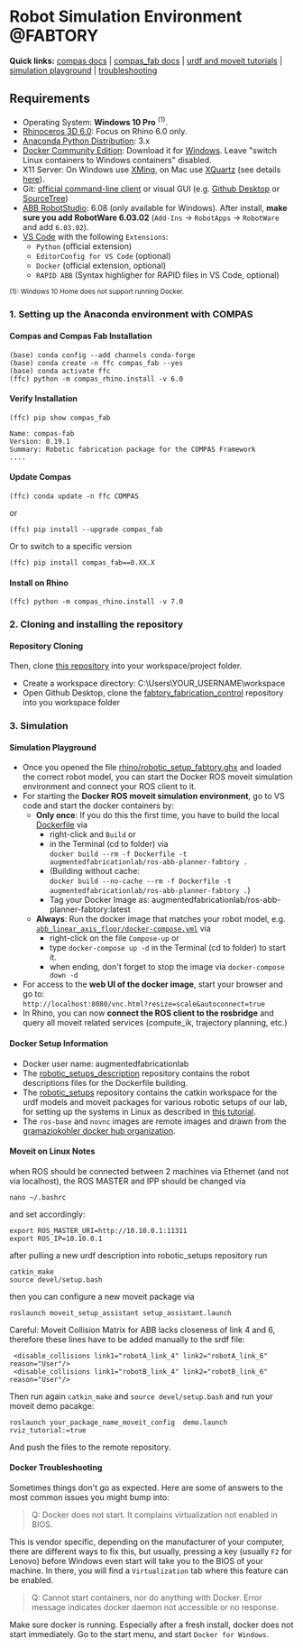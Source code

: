 # Robot Simulation Environment @FABTORY

**Quick links:** [compas docs](https://compas-dev.github.io/main/) | [compas_fab docs](https://gramaziokohler.github.io/compas_fab/latest/) | [urdf and moveit tutorials](https://gramaziokohler.github.io/compas_fab/latest/examples/03_backends_ros/07_ros_create_urdf_ur5_with_measurement_tool.html) | [simulation playground](#Alte-Schmiede-Simulation-Playground) | [troubleshooting](#docker-troubleshooting)

## Requirements

* Operating System: **Windows 10 Pro** <sup>(1)</sup>.
* [Rhinoceros 3D 6.0](https://www.rhino3d.com/): Focus on Rhino 6.0 only.
* [Anaconda Python Distribution](https://www.anaconda.com/download/): 3.x
* [Docker Community Edition](https://www.docker.com/get-started): Download it for [Windows](https://store.docker.com/editions/community/docker-ce-desktop-windows). Leave "switch Linux containers to Windows containers" disabled.
* X11 Server: On Windows use [XMing](https://sourceforge.net/projects/xming/), on Mac use [XQuartz](https://www.xquartz.org/) (see details [here](https://medium.com/@mreichelt/how-to-show-x11-windows-within-docker-on-mac-50759f4b65cb)).
* Git: [official command-line client](https://git-scm.com/) or visual GUI (e.g. [Github Desktop](https://desktop.github.com/) or [SourceTree](https://www.sourcetreeapp.com/))
* [ABB RobotStudio](https://new.abb.com/products/robotics/robotstudio/downloads): 6.08 (only available for Windows). After install, **make sure you add RobotWare 6.03.02** (`Add-Ins` -> `RobotApps` -> `RobotWare` and add `6.03.02`).
* [VS Code](https://code.visualstudio.com/) with the following `Extensions`:
  * `Python` (official extension)
  * `EditorConfig for VS Code` (optional)
  * `Docker` (official extension, optional)
  * `RAPID ABB` (Syntax highligher for RAPID files in VS Code, optional)

<sup>(1): Windows 10 Home does not support running Docker.</sup>

### 1. Setting up the Anaconda environment with COMPAS

#### Compas and Compas Fab Installation
    
    (base) conda config --add channels conda-forge
    (base) conda create -n ffc compas_fab --yes
    (base) conda activate ffc
    (ffc) python -m compas_rhino.install -v 6.0
    
#### Verify Installation

    (ffc) pip show compas_fab
    
    Name: compas-fab
    Version: 0.19.1
    Summary: Robotic fabrication package for the COMPAS Framework
    ....
    
 #### Update Compas
    (ffc) conda update -n ffc COMPAS
or

    (ffc) pip install --upgrade compas_fab
    
Or to switch to a specific version

    (ffc) pip install compas_fab==0.XX.X
    
#### Install on Rhino    
    (ffc) python -m compas_rhino.install -v 7.0
    
### 2. Cloning and installing the repository
#### Repository Cloning
Then, clone [this repository](https://github.com/augmentedfabricationlab/fabtory_fabrication_control) into your workspace/project folder.  

* Create a workspace directory: C:\Users\YOUR_USERNAME\workspace
* Open Github Desktop, clone the [fabtory_fabrication_control](https://github.com/augmentedfabricationlab/fabtory_fabrication_control) repository into you workspace folder 


### 3. Simulation
#### Simulation Playground

* Once you opened the file [rhino/robotic_setup_fabtory.ghx](rhino/robotic_setup_fabtory.ghx) and loaded the correct robot model, you can start the Docker ROS moveit simulation environment and connect your ROS client to it.
* For starting the __Docker ROS moveit simulation environment__, go to VS code and start the docker containers by:
  * __Only once__: If you do this the first time, you have to build the local [Dockerfile](docker\docker-images\Dockerfile) via 
    * right-click and `Build` or 
    * in the Terminal (cd to folder) via<br/> `docker build --rm -f Dockerfile -t augmentedfabricationlab/ros-abb-planner-fabtory .` 
    * (Building without cache:<br/> `docker build --no-cache --rm -f Dockerfile -t augmentedfabricationlab/ros-abb-planner-fabtory .`)
    * Tag your Docker Image as: augmentedfabricationlab/ros-abb-planner-fabtory:latest
  * __Always__: Run the docker image that matches your robot model, e.g. [`abb_linear_axis_floor/docker-compose.yml`](docker/ros-systems/abb_linear_axis_floor/docker-compose.yml) via 
    * right-click on the file `Compose-up` or 
    * type `docker-compose up -d` in the Terminal (cd to folder) to start it.
    * when ending, don't forget to stop the image via `docker-compose down -d`
* For access to the __web UI of the docker image__, start your browser and go to:<br/>
`http://localhost:8080/vnc.html?resize=scale&autoconnect=true`
* In Rhino, you can now __connect the ROS client to the rosbridge__ and query all moveit related services (compute_ik, trajectory planning, etc.)


#### Docker Setup Information
* Docker user name: augmentedfabricationlab
* The [robotic_setups_description](https://github.com/augmentedfabricationlab/robotic_setups_description.git) repository contains the robot descriptions files for the Dockerfile building.
* The [robotic_setups](https://github.com/augmentedfabricationlab/robotic_setups.git) repository contains the catkin workspace for the urdf models and moveit packages for various robotic setups of our lab, for setting up the systems in Linux as described in [this tutorial](https://gramaziokohler.github.io/compas_fab/latest/examples/03_backends_ros/07_ros_create_urdf_ur5_with_measurement_tool.html).
* The `ros-base` and `novnc` images are remote images and drawn from the [gramaziokohler docker hub organization](https://hub.docker.com/u/gramaziokohler).

#### Moveit on Linux Notes

when ROS should be connected between 2 machines via Ethernet (and not via localhost), the ROS MASTER and IPP should be changed via

    nano ~/.bashrc
    
and set accordingly:

    export ROS_MASTER_URI=http://10.10.0.1:11311
    export ROS_IP=10.10.0.1
    
 after pulling a new urdf description into robotic_setups repository run
    
    catkin_make
    source devel/setup.bash
 
 then you can configure a new moveit package via
 
    roslaunch moveit_setup_assistant setup_assistant.launch
    
 Careful: Moveit Collision Matrix for ABB lacks closeness of link 4 and 6, therefore these lines have to be added manually to the srdf file:
 
     <disable_collisions link1="robotA_link_4" link2="robotA_link_6" reason="User"/>
     <disable_collisions link1="robotB_link_4" link2="robotB_link_6" reason="User"/>
 
 
 Then run again `catkin_make` and `source devel/setup.bash` and run your moveit demo pacakge:
 
    roslaunch your_package_name_moveit_config  demo.launch rviz_tutorial:=true
    
 And push the files to the remote repository.

#### Docker Troubleshooting

Sometimes things don't go as expected. Here are some of answers to the most common issues you might bump into:

> Q: Docker does not start. It complains virtualization not enabled in BIOS.

This is vendor specific, depending on the manufacturer of your computer, there are different ways to fix this, but usually, pressing a key (usually `F2` for Lenovo) before Windows even start will take you to the BIOS of your machine. In there, you will find a `Virtualization` tab where this feature can be enabled.

> Q: Cannot start containers, nor do anything with Docker. Error message indicates docker daemon not accessible or no response.

Make sure docker is running. Especially after a fresh install, docker does not start immediately. Go to the start menu, and start `Docker for Windows`.


